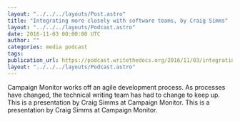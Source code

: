 ```yaml
---
layout: "../../../layouts/Post.astro"
title: "Integrating more closely with software teams, by Craig Simms"
layout: "../../../layouts/Podcast.astro"
date: 2016-11-03 00:00:00 UTC
author: ""
categories: media podcast
tags:
publication_url: https://podcast.writethedocs.org/2016/11/03/integrating-with-software-teams/
layout: "../../../layouts/Podcast.astro"
---
```


Campaign Monitor works off an agile development process. As processes have changed, the technical writing team has had to change to keep up. This is a presentation by Craig Simms at Campaign Monitor. This is a presentation by Craig Simms at Campaign Monitor.
